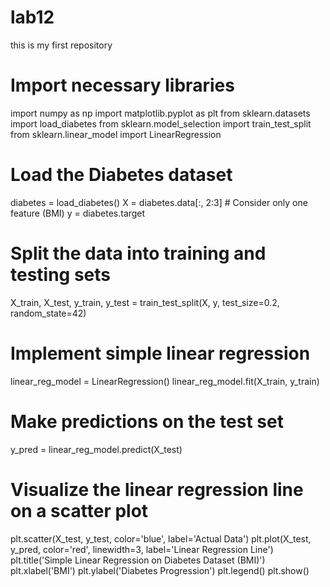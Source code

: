 # lab12
this is my first repository
# Import necessary libraries
import numpy as np
import matplotlib.pyplot as plt
from sklearn.datasets import load_diabetes
from sklearn.model_selection import train_test_split
from sklearn.linear_model import LinearRegression

# Load the Diabetes dataset
diabetes = load_diabetes()
X = diabetes.data[:, 2:3]  # Consider only one feature (BMI)
y = diabetes.target

# Split the data into training and testing sets
X_train, X_test, y_train, y_test = train_test_split(X, y, test_size=0.2, random_state=42)

# Implement simple linear regression
linear_reg_model = LinearRegression()
linear_reg_model.fit(X_train, y_train)

# Make predictions on the test set
y_pred = linear_reg_model.predict(X_test)

# Visualize the linear regression line on a scatter plot
plt.scatter(X_test, y_test, color='blue', label='Actual Data')
plt.plot(X_test, y_pred, color='red', linewidth=3, label='Linear Regression Line')
plt.title('Simple Linear Regression on Diabetes Dataset (BMI)')
plt.xlabel('BMI')
plt.ylabel('Diabetes Progression')
plt.legend()
plt.show()
